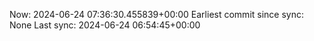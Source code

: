 Now: 2024-06-24 07:36:30.455839+00:00 Earliest commit since sync: None Last sync: 2024-06-24 06:54:45+00:00
